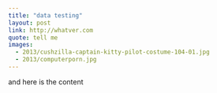 ```yaml
---
title: "data testing"
layout: post
link: http://whatver.com
quote: tell me
images: 
  - 2013/cushzilla-captain-kitty-pilot-costume-104-01.jpg
  - 2013/computerporn.jpg
---
```


and here is the content